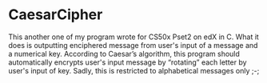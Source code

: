 # CaesarCipher
This another one of my program wrote for CS50x Pset2 on edX in C. What it does is outputting enciphered message from user's input of a message and a numerical key. According to Caesar’s algorithm, this program should automatically encrypts user's input message by “rotating” each letter by user's input of key. Sadly, this is restricted to alphabetical messages only ;-;
